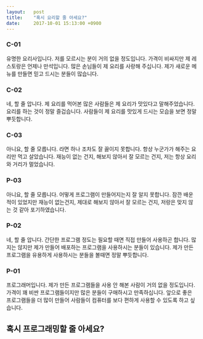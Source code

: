 ```yaml
---
layout:   post
title:    "혹시 요리할 줄 아세요?"
date:     2017-10-01 15:13:00 +0900
---
```


### C-01

유명한 요리사입니다. 저를 모르시는 분이 거의 없을 정도입니다. 가격이 비싸지만 제 레스토랑은 언제나 만석입니다. 많은 손님들이 제 요리를 사랑해 주십니다. 제가 새로운 메뉴를 만들면 믿고 드시는 분들이 많습니다.

### C-02

네, 할 줄 압니다. 제 요리를 먹어본 많은 사람들은 제 요리가 맛있다고 말해주었습니다. 요리를 하는 것이 정말 즐겁습니다. 사람들이 제 요리를 맛있게 드시는 모습을 보면 정말 뿌듯합니다.

### C-03

아니요, 할 줄 모릅니다. 라면 하나 조차도 잘 끓이지 못합니다. 항상 누군가가 해주는 요리만 먹고 살았습니다. 재능이 없는 건지, 해보지 않아서 잘 모르는 건지, 저는 항상 요리와 거리가 멀었습니다.


### P-03

아니요, 할 줄 모릅니다. 어떻게 프로그램이 만들어지는지 잘 알지 못합니다. 잠깐 배운적이 있었지만 재능이 없는건지, 제대로 해보지 않아서 잘 모르는 건지, 저랑은 맞지 않는 것 같아 포기하였습니다.

### P-02
네, 할 줄 압니다. 간단한 프로그램 정도는 필요할 때면 직접 만들어 사용하곤 합니다. 많지는 않지만 제가 만들어 배포하는 프로그램을 사용하시는 분들이 있습니다. 제가 만든 프로그램을 유용하게 사용하시는 분들을 볼때면 정말 뿌듯합니다.

### P-01

프로그래머입니다. 제가 만든 프로그램들을 사용 안 해본 사람이 거의 없을 정도입니다. 가격이 꽤 비싼 프로그램들이지만 많은 분들이 구매하시고 만족하십니다. 앞으로 좋은 프로그램들을 더 많이 만들어 사람들이 컴퓨터를 보다 편하게 사용할 수 있도록 하고 싶습니다.

## 혹시 프로그래밍할 줄 아세요?
